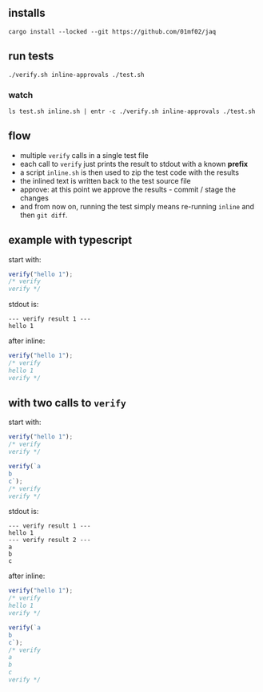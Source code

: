 ## installs

```shell
cargo install --locked --git https://github.com/01mf02/jaq
```

## run tests

```shell
./verify.sh inline-approvals ./test.sh
```

### watch

```shell
ls test.sh inline.sh | entr -c ./verify.sh inline-approvals ./test.sh
```

## flow

-   multiple `verify` calls in a single test file
-   each call to `verify` just prints the result to stdout with a known **prefix**
-   a script `inline.sh` is then used to zip the test code with the results
-   the inlined text is written back to the test source file
-   approve: at this point we approve the results - commit / stage the changes
-   and from now on, running the test simply means re-running `inline` and then `git diff`.

## example with typescript

start with:

```ts
verify("hello 1");
/* verify
verify */
```

stdout is:

```
--- verify result 1 ---
hello 1
```

after inline:

```ts
verify("hello 1");
/* verify
hello 1
verify */
```

## with two calls to `verify`

start with:

```ts
verify("hello 1");
/* verify
verify */

verify(`a
b
c`);
/* verify
verify */
```

stdout is:

```
--- verify result 1 ---
hello 1
--- verify result 2 ---
a
b
c
```

after inline:

```ts
verify("hello 1");
/* verify
hello 1
verify */

verify(`a
b
c`);
/* verify
a
b
c
verify */
```
